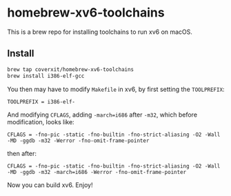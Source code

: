 # homebrew-xv6-toolchains

This is a brew repo for installing toolchains to run xv6 on macOS.

## Install

```sh
brew tap coverxit/homebrew-xv6-toolchains
brew install i386-elf-gcc
```

You then may have to modify `Makefile` in xv6, by first setting the `TOOLPREFIX`:

```
TOOLPREFIX = i386-elf-
```

And modifying `CFLAGS`, adding `-march=i686` after `-m32`, which before modification, looks like:

```
CFLAGS = -fno-pic -static -fno-builtin -fno-strict-aliasing -O2 -Wall -MD -ggdb -m32 -Werror -fno-omit-frame-pointer
```

then after:

```
CFLAGS = -fno-pic -static -fno-builtin -fno-strict-aliasing -O2 -Wall -MD -ggdb -m32 -march=i686 -Werror -fno-omit-frame-pointer
```

Now you can build xv6. Enjoy!
